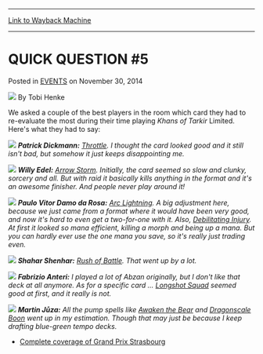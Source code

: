 
---
[Link to Wayback Machine](https://web.archive.org/web/20141218204256/http://magic.wizards.com/en/events/coverage/gpstr14/quick-question-5-2014-11-30)

[_metadata_:author]:- "Tobi Henke"
[_metadata_:description]:- "We asked a couple of the best players in the room which card they had to re-evaluate the most during their time playing Khans of Tarkir Limited. Here's what they had to say:"
[_metadata_:generator]:- "Drupal 7 (http://drupal.org)"
[_metadata_:node]:- "314909"
[_metadata_:publish_date]:- "2014-11-30"
[_metadata_:source]:- "div-main-content"
[_metadata_:title]:- "QUICK QUESTION #5"
[_metadata_:wayback_capture_timestamp]:- "2014-12-18 20:42:56"
[_metadata_:wayback_raw_url]:- "https://web.archive.org/web/20141218204256id_/http://magic.wizards.com/en/events/coverage/gpstr14/quick-question-5-2014-11-30"
[_metadata_:wayback_url]:- "http://magic.wizards.com/en/events/coverage/gpstr14/quick-question-5-2014-11-30"
---


QUICK QUESTION #5
=================



 Posted in [EVENTS](/en/events)
 on November 30, 2014 






![](https://media.magic.wizards.com/styles/auth_small/public/images/person/henke_author.jpg)
By Tobi Henke










We asked a couple of the best players in the room which card they had to re-evaluate the most during their time playing *Khans of Tarkir* Limited. Here's what they had to say:





![](https://media.wizards.com/2014/events/gpstr14/qq_dickmann.jpg)
***Patrick Dickmann:** [Throttle](http://gatherer.wizards.com/Pages/Card/Details.aspx?name=Throttle). I thought the card looked good and it still isn't bad, but somehow it just keeps disappointing me.* 


![](https://media.wizards.com/2014/events/gpstr14/qq_edel.jpg)
***Willy Edel:** [Arrow Storm](http://gatherer.wizards.com/Pages/Card/Details.aspx?name=Arrow+Storm). Initially, the card seemed so slow and clunky, sorcery and all. But with raid it basically kills anything in the format and it's an awesome finisher. And people never play around it!* 







![](https://media.wizards.com/2014/events/gpstr14/qq_damodarosa.jpg)
***Paulo Vitor Damo da Rosa:** [Arc Lightning](http://gatherer.wizards.com/Pages/Card/Details.aspx?name=Arc+Lightning). A big adjustment here, because we just came from a format where it would have been very good, and now it's hard to even get a two-for-one with it. Also, [Debilitating Injury](http://gatherer.wizards.com/Pages/Card/Details.aspx?name=Debilitating+Injury). At first it looked so mana efficient, killing a morph and being up a mana. But you can hardly ever use the one mana you save, so it's really just trading even.* 


![](https://media.wizards.com/2014/events/gpstr14/qq_shenhar.jpg)
***Shahar Shenhar:** [Rush of Battle](http://gatherer.wizards.com/Pages/Card/Details.aspx?name=Rush+of+Battle). That went up by a lot.* 







![](https://media.wizards.com/2014/events/gpstr14/qq_anteri.jpg)
***Fabrizio Anteri:** I played a lot of Abzan originally, but I don't like that deck at all anymore. As for a specific card ... [Longshot Squad](http://gatherer.wizards.com/Pages/Card/Details.aspx?name=Longshot+Squad) seemed good at first, and it really is not.* 


![](https://media.wizards.com/2014/events/gpstr14/qq_juza.jpg)
***Martin Jůza:** All the pump spells like [Awaken the Bear](http://gatherer.wizards.com/Pages/Card/Details.aspx?name=Awaken+the+Bear) and [Dragonscale Boon](http://gatherer.wizards.com/Pages/Card/Details.aspx?name=Dragonscale+Boon) went up in my estimation. Though that may just be because I keep drafting blue-green tempo decks.* 





* [Complete coverage of Grand Prix Strasbourg](/node/314644)

 




